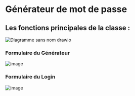 # Générateur de mot de passe

## Les fonctions principales de la classe :

![Diagramme sans nom drawio](https://github.com/pat13310/GenPassword/assets/122201455/3eea476e-d281-45a7-b4fc-04a50c449d03)


### Formulaire du Générateur 
![image](https://github.com/pat13310/GenPassword/assets/122201455/6eddd2b3-65e0-46d4-8691-87cb268b1b81)


### Formulaire du Login
![image](https://github.com/pat13310/GenPassword/assets/122201455/f44b5ab3-e0a6-42ad-a508-84f1bf1f4a46)




